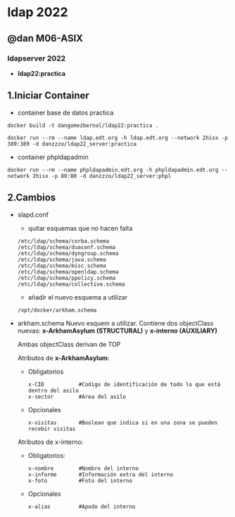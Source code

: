 # ldap 2022
## @dan M06-ASIX

### ldapserver 2022

* **ldap22:practica**

## 1.Iniciar Container

* container base de datos practica
```
docker build -t dangomezbernal/ldap22:practica .
```
```
docker run --rm --name ldap.edt.org -h ldap.edt.org --network 2hisx -p 389:389 -d danzzzo/ldap22_server:practica
```

* container phpldapadmin
```
docker run --rm --name phpldapadmin.edt.org -h phpldapadmin.edt.org --network 2hisx -p 80:80 -d danzzzo/ldap22_server:phpl
```

## 2.Cambios

* slapd.conf
	* quitar esquemas que no hacen falta
	```
	/etc/ldap/schema/corba.schema
	/etc/ldap/schema/duaconf.schema
	/etc/ldap/schema/dyngroup.schema
	/etc/ldap/schema/java.schema
	/etc/ldap/schema/misc.schema
	/etc/ldap/schema/openldap.schema
	/etc/ldap/schema/ppolicy.schema
	/etc/ldap/schema/collective.schema
	```
	* añadir el nuevo esquema a utilizar
	```
	/opt/docker/arkham.schema
	```

* arkham.schema
	Nuevo esquem a utilizar. Contiene dos objectClass nuevas: **x-ArkhamAsylum (STRUCTURAL)** y **x-interno (AUXILIARY)**

	Ambas objectClass derivan de TOP

	Atributos de **x-ArkhamAsylum**:	
	* Obligatorios
		```
		x-CID			#Codigo de identificación de todo lo que está dentro del asilo
		x-sector		#Area del asilo
		```
	* Opcionales
		```
		x-visitas		#Boolean que indica si en una zona se pueden recebir visitas 
		```
	Atributos de x-interno:
	* Obligatorios:
		```
		x-nombre		#Nombre del interno
		x-informe		#Información extra del interno
		x-foto			#Foto del interno
		```
	* Opcionales
		```
		x-alias			#Apodo del interno
		```
